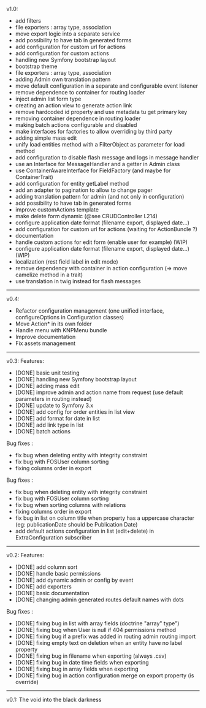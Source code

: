 v1.0:
- add filters
- file exporters : array type, association
- move export logic into a separate service
- add possibility to have tab in generated forms
- add configuration for custom url for actions
- add configuration for custom actions
- handling new Symfony bootstrap layout
- bootstrap theme
- file exporters : array type, association
- adding Admin own translation pattern
- move default configuration in a separate and configurable event listener
- remove dependence to container for routing loader
- inject admin list form type
- creating an action view to generate action link
- remove hardcoded id property and use metadata tu get primary key
- removing container dependence in routing loader
- making batch actions configurable and disabled
- make interfaces for factories to allow overriding by third party
- adding simple mass edit
- unify load entities method with a FilterObject as parameter for load method
- add configuration to disable flash message and logs in message handler
- use an Interface for MessageHandler and a getter in Admin class
- use ContainerAwareInterface for FieldFactory (and maybe for ContainerTrait)
- add configuration for entity getLabel method
- add an adapter to pagination to allow to change pager
- adding translation pattern for admin (and not only in configuration)
- add possibility to have tab in generated forms
- improve customActions template
- make delete form dynamic (@see CRUDController l.214)
- configure application date format (filename export, displayed date...)
- add configuration for custom url for actions (waiting for ActionBundle ?)
- documentation
- handle custom actions for edit form (enable user for example) (WIP)
- configure application date format (filename export, displayed date...) (WIP)
- localization (rest field label in edit mode)
- remove dependency with container in action configuration (=> move camelize method in a trait)
- use translation in twig instead for flash messages
-----------------------------------------------

v0.4: 
 - Refactor configuration management (one unified interface, configureOptions in Configuration classes)
 - Move Action* in its own folder
 - Handle menu with KNPMenu bundle
 - Improve documentation
 - Fix assets management
 
 
-----------------------------------------------

v0.3:
Features:
- [DONE] basic unit testing
- [DONE] handling new Symfony bootstrap layout
- [DONE] adding mass edit
- [DONE] improve admin and action name from request (use default parameters in routing instead)
- [DONE] update to Symfony 3.x 
- [DONE] add config for order entities in list view
- [DONE] add format for date in list
- [DONE] add link type in list
- [DONE] batch actions

Bug fixes :
- fix bug when deleting entity with integrity constraint
- fix bug with FOSUser column sorting
- fixing columns order in export


Bug fixes :
- fix bug when deleting entity with integrity constraint
- fix bug with FOSUser column sorting
- fix bug when sorting columns with relations
- fixing columns order in export
- fix bug in list on column title when property has a uppercase character (eg: publicationDate should be Publication Date)
- add default actions configuration in list (edit+delete) in ExtraConfiguration subscriber

-----------------------------------------------

v0.2:
Features:
- [DONE] add column sort
- [DONE] handle basic permissions
- [DONE] add dynamic admin or config by event
- [DONE] add exporters
- [DONE] basic documentation
- [DONE] changing admin generated routes default names with dots

Bug fixes :
- [DONE] fixing bug in list with array fields (doctrine "array" type")
- [DONE] fixing bug when User is null if 404 permissions method
- [DONE] fixing bug if a prefix was added in routing admin routing import
- [DONE] fixing empty text on deletion when an entity have no label property
- [DONE] fixing bug in filename when exporting (always .csv)
- [DONE] fixing bug in date time fields when exporting
- [DONE] fixing bug in array fields when exporting
- [DONE] fixing bug in action configuration merge on export property (is override)

-----------------------------------------------

v0.1:
The void into the black darkness
